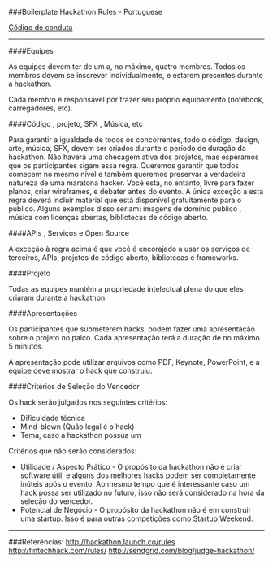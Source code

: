 ###Boilerplate Hackathon Rules - Portuguese

[Código de conduta](https://github.com/heitortsergent/mlh-code-of-conduct-pt)

-----

####Equipes

As equipes devem ter de um a, no máximo, quatro membros. Todos os membros devem se inscrever individualmente, e estarem presentes durante a hackathon.

Cada membro é responsável por trazer seu próprio equipamento (notebook, carregadores, etc).

####Código , projeto, SFX , Música, etc

Para garantir a igualdade de todos os concorrentes, todo o código, design, arte, música, SFX, devem ser criados durante o período de duração da hackathon. Não haverá uma checagem ativa dos projetos, mas esperamos que os participantes sigam essa regra. Queremos garantir que todos comecem no mesmo nível e também queremos preservar a verdadeira natureza de uma maratona hacker. Você está, no entanto, livre para fazer planos, criar wireframes, e debater antes do evento. A única exceção a esta regra deverá incluir material que está disponível gratuitamente para o público. Alguns exemplos disso seriam: imagens de domínio público , música com licenças abertas, bibliotecas de código aberto.

####APIs , Serviços e Open Source

A exceção à regra acima é que você é encorajado a usar os serviços de terceiros, APIs, projetos de código aberto, bibliotecas e frameworks.

####Projeto

Todas as equipes mantém a propriedade intelectual plena do que eles criaram durante a hackathon.

####Apresentações

Os participantes que submeterem hacks, podem fazer uma apresentação sobre o projeto no palco. Cada apresentação terá a duração de no máximo 5 minutos.

A apresentação pode utilizar arquivos como PDF, Keynote, PowerPoint, e a equipe deve mostrar o hack que construiu.

####Critérios de Seleção do Vencedor

Os hack serão julgados nos seguintes critérios:

* Dificuldade técnica
* Mind-blown (Quão legal é o hack)
* Tema, caso a hackathon possua um

Critérios que não serão considerados:

* Utilidade / Aspecto Prático - O propósito da hackathon não é criar software útil, e alguns dos melhores hacks podem ser completamente inúteis após o evento. Ao mesmo tempo que é interessante caso um hack possa ser utilizado no futuro, isso não será considerado na hora da seleção do vencedor.
* Potencial de Negócio - O propósito da hackathon não é em construir uma startup. Isso é para outras competições como Startup Weekend.

-----

###Referências:
http://hackathon.launch.co/rules
http://fintechhack.com/rules/
http://sendgrid.com/blog/judge-hackathon/
